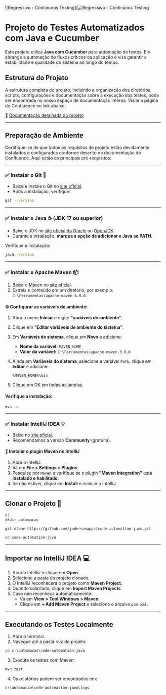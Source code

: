 ![Regressivo - Continuous Testing](![Regressivo - Continuous Testing](https://github.com/jadersonapps/code-automation-java/actions/workflows/QaOps.yaml/badge.svg?branch=master)

# Projeto de Testes Automatizados com Java e Cucumber

Este projeto utiliza **Java com Cucumber** para automação de testes. Ele abrange a automação de fluxos críticos da aplicação e visa garantir a estabilidade e qualidade do sistema ao longo do tempo.

## Estrutura do Projeto

A estrutura completa do projeto, incluindo a organização dos diretórios, scripts, configurações e documentação sobre a execução dos testes, pode ser encontrada no nosso espaço de documentação interna. Visite a página do Confluence no link abaixo:

🔗 [Documentação detalhada do projeto](https://)


---

## Preparação de Ambiente

Certifique-se de que todos os requisitos do projeto estão devidamente instalados e configurados conforme descrito na documentação do Confluence. Aqui estão os principais pré-requisitos:

---

### ✅ Instalar o Git 🐙

- Baixe e instale o Git no [site oficial](https://git-scm.com/download/win).
- Após a instalação, verifique:

```bash
git --version
```

---

### ✅ Instalar o Java ☕ (JDK 17 ou superior)

- Baixe o JDK no [site oficial da Oracle](https://www.oracle.com/java/technologies/javase-downloads.html) ou [OpenJDK](https://jdk.java.net/).
- Durante a instalação, **marque a opção de adicionar o Java ao PATH**.

Verifique a instalação:

```bash
java -version
```

---

### ✅ Instalar o Apache Maven 📦

1. Baixe o Maven no [site oficial](https://maven.apache.org/download.cgi).
2. Extraia o conteúdo em um diretório, por exemplo: `C:\Ferramentas\apache-maven-3.9.0`.

#### ⚙️ Configurar as variáveis de ambiente:

1. Abra o menu **Iniciar** e digite **"variáveis de ambiente"**.
2. Clique em **"Editar variáveis de ambiente do sistema"**.
3. Em **Variáveis do sistema**, clique em **Novo** e adicione:

    - **Nome da variável:** `MAVEN_HOME`
    - **Valor da variável:** `C:\Ferramentas\apache-maven-3.9.0`

4. Ainda em **Variáveis do sistema**, selecione a variável `Path`, clique em **Editar** e adicione:

   ```
   %MAVEN_HOME%\bin
   ```

5. Clique em OK em todas as janelas.

#### Verifique a instalação:

```bash
mvn -v
```

---

### ✅ Instalar IntelliJ IDEA 💡

- Baixe no [site oficial](https://www.jetbrains.com/idea/download/).
- Recomendamos a versão **Community** (gratuita).

#### 🔌 Instalar o plugin Maven no IntelliJ

1. Abra o IntelliJ.
2. Vá em **File > Settings > Plugins**.
3. Pesquise por `Maven` e verifique se o plugin **"Maven Integration"** está **instalado e habilitado**.
4. Se não estiver, clique em **Install** e reinicie o IntelliJ.

---

## Clonar o Projeto 🧬

```bash
c:
mkdir automacao

git clone https://github.com/jadersonapps/code-automation-java.git

cd code-automation-java
```

---

## Importar no IntelliJ IDEA 💻

1. Abra o IntelliJ e clique em **Open**.
2. Selecione a pasta do projeto clonado.
3. O IntelliJ reconhecerá o projeto como **Maven Project**.
4. Quando solicitado, clique em **Import Maven Projects**.
5. Caso não reconheça automaticamente:
    - Vá em **View > Tool Windows > Maven**.
    - Clique em **+ Add Maven Project** e selecione o arquivo `pom.xml`.

---

## Executando os Testes Localmente

1. Abra o terminal.
2. Navegue até a pasta raiz do projeto:

```bash
cd c:\automacao\code-automation-java
```

3. Execute os testes com Maven:

```bash
mvn test
```

4. Os relatórios podem ser encontrados em:

```
c:\automacao\code-automation-java\logs
```